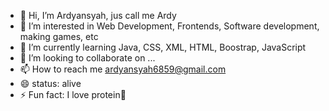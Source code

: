 - 👋 Hi, I’m Ardyansyah, jus call me Ardy
- 👀 I’m interested in Web Development, Frontends, Software development, making games, etc
- 🌱 I’m currently learning Java, CSS, XML, HTML, Boostrap, JavaScript
- 💞️ I’m looking to collaborate on ...
- 📫 How to reach me ardyansyah6859@gmail.com
- 😄 status: alive
- ⚡ Fun fact: I love protein🍗
  
<!---
Ardyansyah3103/Ardyansyah3103 is a ✨ special ✨ repository because its `README.md` (this file) appears on your GitHub profile.
You can click the Preview link to take a look at your changes.
--->
